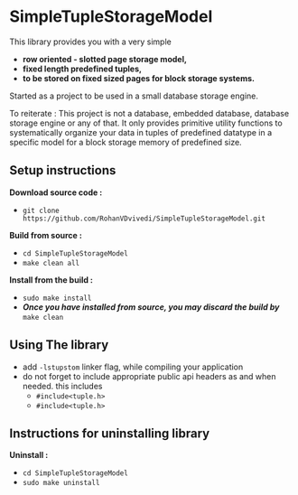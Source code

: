 # SimpleTupleStorageModel

This library provides you with a very simple 
 * **row oriented - slotted page storage model,**
 * **fixed length predefined tuples,**
 * **to be stored on fixed sized pages for block storage systems.**

Started as a project to be used in a small database storage engine.

To reiterate : This project is not a database, embedded database, database storage engine or any of that.
It only provides primitive utility functions to systematically organize your data in tuples of predefined datatype in a specific model for a block storage memory of predefined size.

## Setup instructions

**Download source code :**
 * `git clone https://github.com/RohanVDvivedi/SimpleTupleStorageModel.git`

**Build from source :**
 * `cd SimpleTupleStorageModel`
 * `make clean all`

**Install from the build :**
 * `sudo make install`
 * ***Once you have installed from source, you may discard the build by*** `make clean`

## Using The library
 * add `-lstupstom` linker flag, while compiling your application
 * do not forget to include appropriate public api headers as and when needed. this includes
   * `#include<tuple.h>`
   * `#include<tuple.h>`

## Instructions for uninstalling library

**Uninstall :**
 * `cd SimpleTupleStorageModel`
 * `sudo make uninstall`
